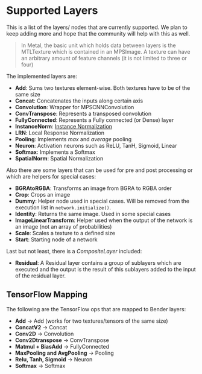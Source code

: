 # Supported Layers

This is a list of the layers/ nodes that are currently supported. We plan to keep adding more and hope that the community will help with this as well.

> In Metal, the basic unit which holds data between layers is the MTLTexture which is contained in an MPSImage. A texture can have an arbitrary amount of feature channels (it is not limited to three or four)
 

The implemented layers are:
* __Add__: Sums two textures element-wise. Both textures have to be of the same size
* __Concat__: Concatenates the inputs along certain axis
* __Convolution__: Wrapper for MPSCNNConvolution
* __ConvTranspose__: Represents a transposed convolution
* __FullyConnected__: Represents a Fully connected (or Dense) layer
* __InstanceNorm__: [Instance Normalization](https://arxiv.org/abs/1607.08022)
* __LRN__: Local Response Normalization
* __Pooling__: Implements _max_ and _average_ pooling
* __Neuron__: Activation neurons such as ReLU, TanH, Sigmoid, Linear
* __Softmax__: Implements a Softmax
* __SpatialNorm__: Spatial Normalization


Also there are some layers that can be used for pre and post processing or which are helpers for special cases:
* __BGRAtoRGBA__: Transforms an image from BGRA to RGBA order
* __Crop__: Crops an image
* __Dummy__: Helper node used in special cases. Will be removed from the execution list in `network.initialize()`.
* __Identity__: Returns the same image. Used in some special cases
* __ImageLinearTransform__: Helper used when the output of the network is an image (not an array of probabilities)
* __Scale__: Scales a texture to a defined size
* __Start__: Starting node of a network


Last but not least, there is a _CompositeLayer_ included:
* __Residual__: A Residual layer contains a group of sublayers which are executed and the output is the result of this sublayers added to the input of the residual layer.

## TensorFlow Mapping

The following are the TensorFlow ops that are mapped to Bender layers:
* __Add__ -> Add (works for two textures/tensors of the same size)
* __ConcatV2__ -> Concat
* __Conv2D__ -> Convolution
* __Conv2Dtranspose__ -> ConvTranspose
* __Matmul + BiasAdd__ -> FullyConnected
* __MaxPooling and AvgPooling__ -> Pooling
* __Relu, Tanh, Sigmoid__ -> Neuron
* __Softmax__ -> Softmax


